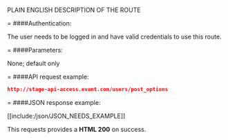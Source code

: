 <!-- --- title: GET /users/post_options -->

PLAIN ENGLISH DESCRIPTION OF THE ROUTE

=
####Authentication:

The user needs to be logged in and have valid credentials to use this route.

=
####Parameters:

None; default only

=
####API request example:
```json
http://stage-api-access.evant.com/users/post_options
```

=
####JSON response example:

[[include:/json/JSON_NEEDS_EXAMPLE]]

This requests provides a <strong>HTML 200</strong> on success.